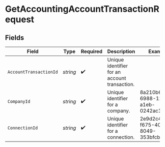 # GetAccountingAccountTransactionRequest


## Fields

| Field                                         | Type                                          | Required                                      | Description                                   | Example                                       |
| --------------------------------------------- | --------------------------------------------- | --------------------------------------------- | --------------------------------------------- | --------------------------------------------- |
| `AccountTransactionId`                        | *string*                                      | :heavy_check_mark:                            | Unique identifier for an account transaction. |                                               |
| `CompanyId`                                   | *string*                                      | :heavy_check_mark:                            | Unique identifier for a company.              | 8a210b68-6988-11ed-a1eb-0242ac120002          |
| `ConnectionId`                                | *string*                                      | :heavy_check_mark:                            | Unique identifier for a connection.           | 2e9d2c44-f675-40ba-8049-353bfcb5e171          |